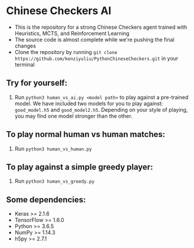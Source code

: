 # Chinese Checkers AI
- This is the repository for a strong Chinese Checkers agent trained with Heuristics, MCTS, and Reinforcement Learning
- The source code is almost complete while we're pushing the final changes
- Clone the repository by running `git clone https://github.com/kenziyuliu/PythonChineseCheckers.git` in your terminal

## Try for yourself:
1. Run `python3 human_vs_ai.py <model path>` to play against a pre-trained model. We have included two models for you to play against: `good_model.h5` and `good_model2.h5`. Depending on your style of playing, you may find one model stronger than the other.

## To play normal human vs human matches:
1. Run `python3 human_vs_human.py`

## To play against a simple greedy player:
1. Run `python3 human_vs_greedy.py`

## Some dependencies:
- Keras >= 2.1.6
- TensorFlow >= 1.6.0
- Python >= 3.6.5
- NumPy >= 1.14.3
- h5py >= 2.7.1

